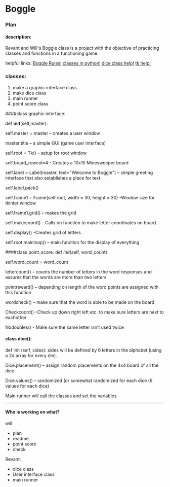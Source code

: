 
# Boggle
### Plan

#### description:
Revant and Will's Boggle class is a project with the objective of practicing classes and functions in a functioning game. 

helpful links: 
[Boggle Rules!](http://www.fun-with-words.com/play_boggle.html)
[classes in python!](https://docs.python.org/3/tutorial/classes.html) 
[dice class help!](https://stackoverflow.com/questions/14409661/dice-generator-using-class-in-python)
[tk help!](https://docs.python.org/2/library/tk.html) 

### classes:

1. make a graphic interface class
2. make dice class 
3. main runner 
4. point score class 

####class graphic interface:

def __init__(self,master):

self.master = master – creates a user window

master.title – a simple GUI (game user interface)

self.root = Tk() - setup for root window

self.board_rowcol=4 - Creates a 10x10 Minesweeper board

self.label = Label(master, text="Welcome to Boggle") – simple greeting interface that also establishes a place for text

self.label.pack()

self.frame1 = Frame(self.root, width = 30, height = 30) -Window size for tkinter window

self.frame1.grid() – makes the grid

self.makecoord() - Calls on function to make letter coordinates on board. 

self.display() -Creates grid of letters  

self.root.mainloop() – main function for the display of everything 
    
####class point_score:
def _init_(self, word_count)

self.word_count = word_count

lettercount() – counts the number of letters in the word responses and assures that the words are more than two letters

pointreward() – depending on length of the word points are assigned with this function

wordcheck() – make sure that the word is able to be made on the board 

Checkcoord() -Check up down right left etc. to make sure letters are next to eachother 

Nodoubles() - Make sure the same letter isn’t used twice

#### class dice():  
def init (self, sides):
sides will be defined by 6 letters in the alphabet (using a 2d array for every die). 

Dice.placement() – assign random placements on the 4x4 board of all the dice

Dice.values() – randomized (or somewhat randomized for each dice (6 values for each dice) 


Main runner will call the classes and set the variables

_________________________________________________________________________________________________________________________

#### Who is working on what?
will:

* plan 
* readme 
* point score
* check 

Revant: 

* dice class 
* User interface class 
* main runner










